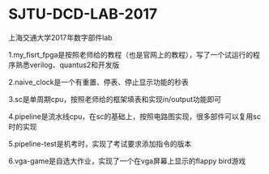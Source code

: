 # SJTU-DCD-LAB-2017
上海交通大学2017年数字部件lab

1.my_fisrt_fpga是按照老师给的教程（也是官网上的教程），写了一个试运行的程序熟悉verilog、quantus2和开发版

2.naive_clock是一个有重置、停表、停止显示功能的秒表

3.sc是单周期cpu，按照老师给的框架填表和实现in/output功能即可

4.pipeline是流水线cpu，在sc的基础上，按照电路图实现，很多部件可以复用sc时的实现

5.pipeline-test是机考时，实现了考试要求添加指令的版本

6.vga-game是自选大作业，实现了一个在vga屏幕上显示的flappy bird游戏

